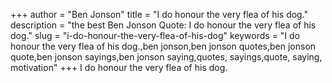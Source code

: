 +++
author = "Ben Jonson"
title = "I do honour the very flea of his dog."
description = "the best Ben Jonson Quote: I do honour the very flea of his dog."
slug = "i-do-honour-the-very-flea-of-his-dog"
keywords = "I do honour the very flea of his dog.,ben jonson,ben jonson quotes,ben jonson quote,ben jonson sayings,ben jonson saying,quotes, sayings,quote, saying, motivation"
+++
I do honour the very flea of his dog.
